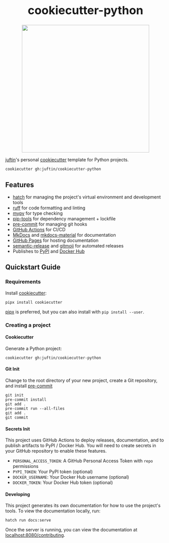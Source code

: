 <div style="text-align: center;">
  <h1 style="font-size: 36px; margin-top: 0;" align="center">
    cookiecutter-python
  </h1>
  <p style="margin-bottom: 0;" align="center">
    <img src="https://i.imgur.com/g8yxsTP.png" width="400">
  </p>
</div>

[juftin]'s personal [cookiecutter] template for Python projects.

```shell
cookiecutter gh:juftin/cookiecutter-python
```

## Features

-   [hatch] for managing the project's virtual environment and development tools
-   [ruff] for code formatting and linting
-   [mypy] for type checking
-   [pip-tools] for dependency management + lockfile
-   [pre-commit] for managing git hooks
-   [GitHub Actions] for CI/CD
-   [MkDocs] and [mkdocs-material] for documentation
-   [GitHub Pages] for hosting documentation
-   [semantic-release] and [gitmoji] for automated releases
-   Publishes to [PyPI] and [Docker Hub]

## Quickstart Guide

### Requirements

Install [cookiecutter]:

```shell
pipx install cookiecutter
```

[pipx] is preferred, but you can also install with `pip install --user`.

### Creating a project

#### Cookiecutter

Generate a Python project:

```shell
cookiecutter gh:juftin/cookiecutter-python
```

#### Git Init

Change to the root directory of your new project, create a Git
repository, and install [pre-commit]

```shell
git init
pre-commit install
git add .
pre-commit run --all-files
git add .
git commit
```

#### Secrets Init

This project uses GitHub Actions to deploy releases, documentation, and
to publish artifacts to PyPI / Docker Hub. You will need to create
secrets in your GitHub repository to enable these features.

-   `PERSONAL_ACCESS_TOKEN`: A GitHub Personal Access Token with `repo` permissions
-   `PYPI_TOKEN`: Your PyPI token (optional)
-   `DOCKER_USERNAME`: Your Docker Hub username (optional)
-   `DOCKER_TOKEN`: Your Docker Hub token (optional)

#### Developing

This project generates its own documentation for how to use the
project's tools. To view the documentation locally, run:

```shell
hatch run docs:serve
```

Once the server is running, you can view the documentation at
[localhost:8080/contributing].

[pre-commit]: https://pre-commit.com/
[gitmoji]: https://gitmoji.dev/
[semantic-release]: https://github.com/semantic-release/semantic-release
[Cookiecutter]: https://github.com/cookiecutter/cookiecutter
[hatch]: https://hatch.pypa.io/latest/
[MkDocs]: https://www.mkdocs.org/
[mkdocs-material]: https://squidfunk.github.io/mkdocs-material/
[Github Actions]: https://github.com/features/actions
[Github Pages]: https://pages.github.com/
[juftin]: https://github.com/juftin
[pipx]: https://pypa.github.io/pipx/
[PyPI]: https://pypi.org/
[Docker Hub]: https://hub.docker.com/
[pip-tools]: https://pip-tools.readthedocs.io/en/latest/
[GitHub CLI]: https://cli.github.com/
[localhost:8080/contributing]: http://localhost:8080/contributing
[ruff]: https://docs.astral.sh/ruff/
[mypy]: https://mypy.readthedocs.io/
